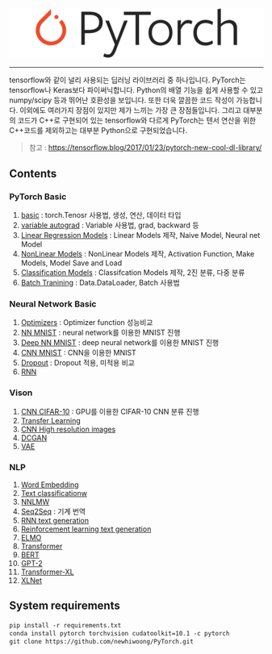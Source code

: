 ![](images/pytorch-logo.png)

---

tensorflow와 같이 널리 사용되는 딥러닝 라이브러리 중 하나입니다. PyTorch는 tensorflow나 Keras보다 파이써닉합니다. Python의 배열 기능을 쉽게 사용할 수 있고 numpy/scipy 등과 뛰어난 호환성을 보입니다. 또한 더욱 깔끔한 코드 작성이 가능합니다. 이외에도 여러가지 장점이 있지만 제가 느끼는 가장 큰 장점들입니다. 그리고 대부분의 코드가 C++로 구현되어 있는 tensorflow와 다르게 PyTorch는 텐서 연산을 위한 C++코드를 제외하고는 대부분 Python으로 구현되었습니다.
> 참고 : https://tensorflow.blog/2017/01/23/pytorch-new-cool-dl-library/

## Contents  

### PyTorch Basic

1. [basic](01_basic.ipynb) : torch.Tenosr 사용법, 생성, 연산, 데이터 타입  
2. [variable autograd](02_variable_autograd.ipynb) : Variable 사용법, grad, backward 등  
3. [Linear Regression Models](03_Linear_Regression_Models.ipynb) : Linear Models 제작, Naive Model, Neural net Model  
4. [NonLinear Models](04_NonLinear_Models.ipynb) : NonLinear Models 제작, Activation Function, Make Models, Model Save and Load  
5. [Classification Models](05_Classification_Models.ipynb) : Classifcation Models 제작, 2진 분류, 다중 분류  
6. [Batch Tranining](06_Batch_Training.ipynb) : Data.DataLoader, Batch 사용법  

### Neural Network Basic

1. [Optimizers](07_Optimizers.ipynb) : Optimizer function 성능비교  
2. [NN MNIST](08_NN_MNIST.ipynb) : neural network를 이용한 MNIST 진행  
3. [Deep NN MNIST](09_Deep_NN_MNIST.ipynb) : deep neural network를 이용한 MNIST 진행  
4. [CNN MNIST](10_CNN_MNIST.ipynb) : CNN을 이용한 MNIST  
5. [Dropout](12_Dropout.ipynb) : Dropout 적용, 미적용 비교  
6. [RNN]()

### Vison

1. [CNN CIFAR-10](11_CNN_CIFAR-10-GPU.ipynb) : GPU를 이용한 CIFAR-10 CNN 분류 진행 
2. [Transfer Learning]()
3. [CNN High resolution images]()
4. [DCGAN]()
5. [VAE]()

### NLP

1. [Word Embedding]()
2. [Text classificationw]()
3. [NNLMW]()
4. [Seq2Seq]() : 기계 번역
5. [RNN text generation]()
6. [Reinforcement learning text generation]()
7. [ELMO]()
8. [Transformer]()
9. [BERT]()
10. [GPT-2]()
11. [Transformer-XL]()
12. [XLNet]()

## System requirements

```
pip install -r requirements.txt
conda install pytorch torchvision cudatoolkit=10.1 -c pytorch
git clone https://github.com/newhiwoong/PyTorch.git
```